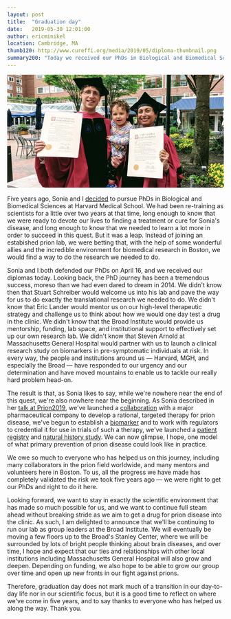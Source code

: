 ```yaml
---
layout: post
title:  "Graduation day"
date:   2019-05-30 12:01:00
author: ericminikel
location: Cambridge, MA
thumb120: http://www.cureffi.org/media/2019/05/diploma-thumbnail.png
summary200: "Today we received our PhDs in Biological and Biomedical Sciences from Harvard. We're nowhere near the end of this quest, but we're also nowhere near the beginning."
---
```


![](/media/2019/05/graduation.png)

Five years ago, Sonia and I [decided](/2014/04/23/our-next-step/) to pursue PhDs in Biological and Biomedical Sciences at Harvard Medical School. We had been re-training as scientists for a little over two years at that time, long enough to know that we were ready to devote our lives to finding a treatment or cure for Sonia's disease, and long enough to know that we needed to learn a lot more in order to succeed in this quest. But it was a leap. Instead of joining an estabished prion lab, we were betting that, with the help of some wonderful allies and the incredible environment for biomedical research in Boston, we would find a way to do the research we needed to do.

Sonia and I both defended our PhDs on April 16, and we received our diplomas today. Looking back, the PhD journey has been a tremendous success, moreso than we had even dared to dream in 2014. We didn't know then that Stuart Schreiber would welcome us into his lab and pave the way for us to do exactly the translational research we needed to do. We didn't know that Eric Lander would mentor us on our high-level therapeutic strategy and challenge us to think about how we would one day test a drug in the clinic. We didn't know that the Broad Institute would provide us mentorship, funding, lab space, and institutional support to effectively set up our own research lab. We didn't know that Steven Arnold at Massachusetts General Hospital would partner with us to launch a clinical research study on biomarkers in pre-symptomatic individuals at risk. In every way, the people and institutions around us &mdash; Harvard, MGH, and especially the Broad &mdash; have responded to our urgency and our determination and have moved mountains to enable us to tackle our really hard problem head-on.

The result is that, as Sonia likes to say, while we're nowhere near the end of this quest, we're also nowhere near the beginning. As Sonia described in her [talk at Prion2019](/2019/05/23/prion2019-day-2-3-posters/), we've launched a [collaboration](http://www.prionalliance.org/2018/07/09/developing-an-antisense-drug-for-prion-disease/) with a major pharmaceutical company to develop a rational, targeted therapy for prion disease, we've begun to establish a [biomarker](/2019/04/04/measuring-prp-in-spinal-fluid-two-different-ways/) and to work with regulators to credential it for use in trials of such a therapy, we've launched a [patient registry](https://prionregistry.org/) and [natural history study](http://www.prionalliance.org/2017/07/19/prion-alliance-sponsors-mgh-research-study/). We can now glimpse, I hope, one model of what primary prevention of prion disease could look like in practice.

We owe so much to everyone who has helped us on this journey, including many collaborators in the prion field worldwide, and many mentors and volunteers here in Boston. To us, all the progress we have made has completely validated the risk we took five years ago &mdash; we were right to get our PhDs and right to do it here.

Looking forward, we want to stay in exactly the scientific environment that has made so much possible for us, and we want to continue full steam ahead without breaking stride as we aim to get a drug for prion disease into the clinic. As such, I am delighted to announce that we'll be continuing to run our lab as group leaders at the Broad Institute. We will eventually be moving a few floors up to the Broad's Stanley Center, where we will be surrounded by lots of bright people thinking about brain diseases, and over time, I hope and expect that our ties and relationships with other local institutions including Massachusetts General Hospital will also grow and deepen. Depending on funding, we also hope to be able to grow our group over time and open up new fronts in our fight against prions.

Therefore, graduation day does not mark much of a transition in our day-to-day life nor in our scientific focus, but it is a good time to reflect on where we've come in five years, and to say thanks to everyone who has helped us along the way. Thank you.


